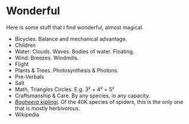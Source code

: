 # Wonderful

Here is some stuff that I find wonderful, almost magical.

- Bicycles. Balance and mechanical advantage.
- Children
- Water: Clouds. Waves. Bodies of water. Floating.
- Wind: Breezes. Windmills.
- Flight
- Plants & Trees. Photosynthesis & Photons.
- Pre-Verbals
- Salt
- Math, Triangles Circles. E.g. 3² + 4² = 5²
- Craftsmanship & Care. By any species, in any capacity.
- [_Bagheera kiplingi_](https://en.wikipedia.org/wiki/Bagheera_kiplingi). Of the 40K species of spiders, this is the only one that is mostly herbivorous.
- Wikipedia

